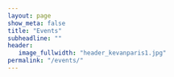 ```yaml
---
layout: page
show_meta: false
title: "Events"
subheadline: ""
header:
   image_fullwidth: "header_kevanparis1.jpg"
permalink: "/events/"
---
```

